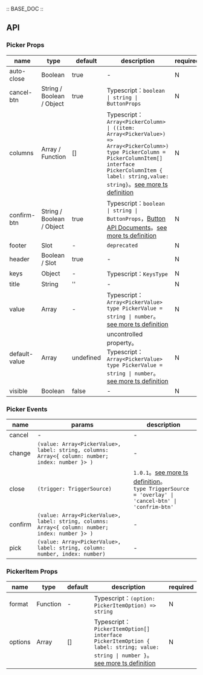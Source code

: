 :: BASE_DOC ::

## API
### Picker Props

name | type | default | description | required
-- | -- | -- | -- | --
auto-close | Boolean | true | \- | N
cancel-btn | String / Boolean / Object | true | Typescript：`boolean \| string \| ButtonProps` | N
columns | Array / Function | [] | Typescript：`Array<PickerColumn> \| ((item: Array<PickerValue>)  => Array<PickerColumn>)` `type PickerColumn = PickerColumnItem[]` `interface PickerColumnItem { label: string,value: string}`。[see more ts definition](https://github.com/Tencent/tdesign-miniprogram/tree/develop/src/picker/type.ts) | N
confirm-btn | String / Boolean / Object | true | Typescript：`boolean \| string \| ButtonProps`，[Button API Documents](./button?tab=api)。[see more ts definition](https://github.com/Tencent/tdesign-miniprogram/tree/develop/src/picker/type.ts) | N
footer | Slot | - | `deprecated` | N
header | Boolean / Slot | true | \- | N
keys | Object | - | Typescript：`KeysType` | N
title | String | '' | \- | N
value | Array | - | Typescript：`Array<PickerValue>` `type PickerValue = string \| number`。[see more ts definition](https://github.com/Tencent/tdesign-miniprogram/tree/develop/src/picker/type.ts) | N
default-value | Array | undefined | uncontrolled property。Typescript：`Array<PickerValue>` `type PickerValue = string \| number`。[see more ts definition](https://github.com/Tencent/tdesign-miniprogram/tree/develop/src/picker/type.ts) | N
visible | Boolean | false | \- | N

### Picker Events

name | params | description
-- | -- | --
cancel | - | \-
change | `(value: Array<PickerValue>, label: string, columns: Array<{ column: number; index: number }> )` | \-
close | `(trigger: TriggerSource)` | `1.0.1`。[see more ts definition](https://github.com/Tencent/tdesign-miniprogram/tree/develop/src/picker/type.ts)。<br/>`type TriggerSource = 'overlay' \| 'cancel-btn' \| 'confrim-btn'`<br/>
confirm | `(value: Array<PickerValue>, label: string, columns: Array<{ column: number; index: number }> )` | \-
pick | `(value: Array<PickerValue>, label: string, column: number, index: number)` | \-

### PickerItem Props

name | type | default | description | required
-- | -- | -- | -- | --
format | Function | - | Typescript：`(option: PickerItemOption) => string` | N
options | Array | [] | Typescript：`PickerItemOption[]` `interface PickerItemOption { label: string; value: string \| number }`。[see more ts definition](https://github.com/Tencent/tdesign-miniprogram/tree/develop/src/picker-item/type.ts) | N
